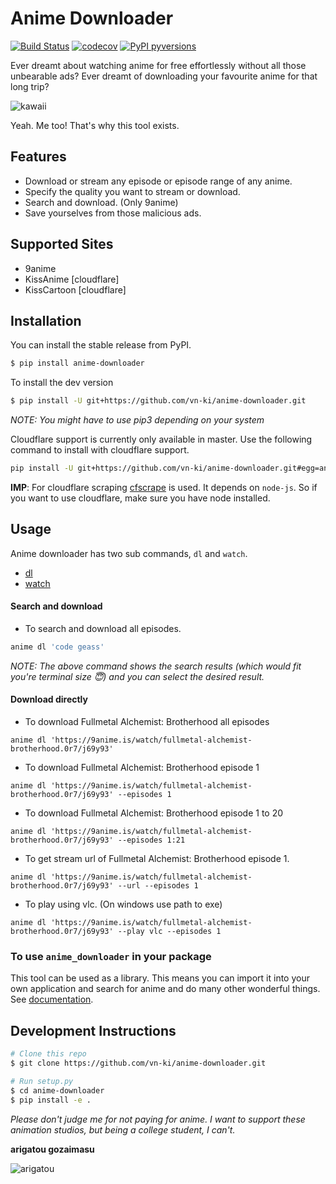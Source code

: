 # Anime Downloader

[![Build Status](https://travis-ci.com/vn-ki/anime-downloader.svg?branch=master)](https://travis-ci.com/vn-ki/anime-downloader)
[![codecov](https://codecov.io/gh/vn-ki/anime-downloader/branch/master/graph/badge.svg)](https://codecov.io/gh/vn-ki/anime-downloader)
[![PyPI pyversions](https://img.shields.io/badge/python-3.3%2B-blue.svg)](https://pypi.org/project/anime-downloader/)


Ever dreamt about watching anime for free effortlessly without all those unbearable ads? Ever dreamt of downloading your favourite anime for that long trip?

![kawaii](https://media.giphy.com/media/f0yOYF0EtwSVa/giphy.gif)

Yeah. Me too! That's why this tool exists.

## Features

- Download or stream any episode or episode range of any anime.
- Specify the quality you want to stream or download.
- Search and download. (Only 9anime)
- Save yourselves from those malicious ads.

## Supported Sites

- 9anime
- KissAnime [cloudflare]
- KissCartoon [cloudflare]

## Installation

You can install the stable release from PyPI.
```bash
$ pip install anime-downloader
```

To install the dev version
```bash
$ pip install -U git+https://github.com/vn-ki/anime-downloader.git
```
*NOTE: You might have to use pip3 depending on your system*

Cloudflare support is currently only available in master. Use the following command to install with cloudflare support.

```bash
pip install -U git+https://github.com/vn-ki/anime-downloader.git#egg=anime-downloader'[cloudflare]'
```

**IMP**: For cloudflare scraping [cfscrape](https://github.com/Anorov/cloudflare-scrape) is used. It depends on `node-js`. So if you want to use cloudflare, make sure you have node installed.

## Usage

Anime downloader has two sub commands, `dl` and `watch`.

- [dl](https://github.com/vn-ki/anime-downloader/wiki/dl-command)
- [watch](https://github.com/vn-ki/anime-downloader/wiki/watch-command)

#### Search and download

- To search and download all episodes.
```bash
anime dl 'code geass'
```
*NOTE: The above command shows the search results (which would fit you're terminal size :innocent:) and you can select the desired result.*

#### Download directly
- To download Fullmetal Alchemist: Brotherhood all episodes
```
anime dl 'https://9anime.is/watch/fullmetal-alchemist-brotherhood.0r7/j69y93'
```

- To download Fullmetal Alchemist: Brotherhood episode 1
```
anime dl 'https://9anime.is/watch/fullmetal-alchemist-brotherhood.0r7/j69y93' --episodes 1
```

- To download Fullmetal Alchemist: Brotherhood episode 1 to 20
```
anime dl 'https://9anime.is/watch/fullmetal-alchemist-brotherhood.0r7/j69y93' --episodes 1:21
```

- To get stream url of Fullmetal Alchemist: Brotherhood episode 1.
```
anime dl 'https://9anime.is/watch/fullmetal-alchemist-brotherhood.0r7/j69y93' --url --episodes 1
```

- To play using vlc. (On windows use path to exe)
```
anime dl 'https://9anime.is/watch/fullmetal-alchemist-brotherhood.0r7/j69y93' --play vlc --episodes 1
```

### To use `anime_downloader` in your package

This tool can be used as a library. This means you can import it into your own application and search for anime and do many other wonderful things.
See [documentation](https://github.com/vn-ki/anime-downloader/blob/master/package_usage.md).

## Development Instructions

``` bash
# Clone this repo
$ git clone https://github.com/vn-ki/anime-downloader.git

# Run setup.py
$ cd anime-downloader
$ pip install -e .
```

*Please don't judge me for not paying for anime. I want to support these animation studios, but being a college student, I can't.*

**arigatou gozaimasu**

![arigatou](https://media.giphy.com/media/VUC9YdLSnKuJy/giphy.gif)

